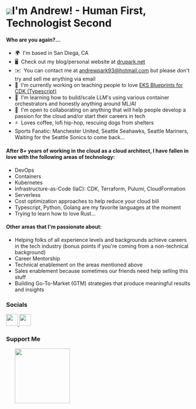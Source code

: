 ![](https://user-images.githubusercontent.com/18350557/176309783-0785949b-9127-417c-8b55-ab5a4333674e.gif)I'm Andrew! - Human First, Technologist Second 
===================================================================================================================================
<h4>Who are you again?...</h4>

* 🌍  I'm based in San Diega, CA
* 🖥️  Check out my blog/personal website at [drupark.net](http://drupark.net)
* ✉️  You can contact me at [andrewpark93@hotmail.com](mailto:andrewpark93@hotmail.com) but please don't try and sell me anything via email 
* 🚀  I'm currently working on teaching people to love [EKS Blueprints for CDK (Typescript)](http://catalog.workshops.aws/eks-blueprints-for-cdk/en-US/030-create-eks-blueprints/1-create-a-cdk-project)
* 🧠  I'm learning how to build/scale LLM's using various container orchestrators and honestly anything around ML/AI
* 🤝  I'm open to collaborating on anything that will help people develop a passion for the cloud and/or start their careers in tech 
* ⚡  Loves coffee, lofi hip-hop, rescuing dogs from shelters
* Sports Fanatic: Manchester United, Seattle Seahawks, Seattle Mariners, Waiting for the Seattle Sonics to come back... 

<h4>After 8+ years of working in the cloud as a cloud architect, I have fallen in love with the following areas of technology:</h4>

- DevOps
- Containers
- Kubernetes
- Infrastructure-as-Code (IaC): CDK, Terraform, Pulumi, CloudFormation
- Serverless
- Cost optimization approaches to help reduce your cloud bill
- Typescript, Python, Golang are my favorite languages at the moment
- Trying to learn how to love Rust...

<h4>Other areas that I'm passionate about:</h4>

- Helping folks of all experience levels and backgrounds achieve careers in the tech industry (bonus points if you're coming from a non-technical background)
- Career Mentorship 
- Technical enablement on the areas mentioned above
- Sales enablement because sometimes our friends need help selling this stuff
- Building Go-To-Market (GTM) strategies that produce meaningful results and insights 


### Socials

<p align="left"> <a href="https://www.github.com/parkand1" target="_blank" rel="noreferrer"> <picture> <source media="(prefers-color-scheme: dark)" srcset="https://raw.githubusercontent.com/danielcranney/readme-generator/main/public/icons/socials/github-dark.svg" /> <source media="(prefers-color-scheme: light)" srcset="https://raw.githubusercontent.com/danielcranney/readme-generator/main/public/icons/socials/github.svg" /> <img src="https://raw.githubusercontent.com/danielcranney/readme-generator/main/public/icons/socials/github.svg" width="32" height="32" /> </picture> </a> <a href="https://www.linkedin.com/in/andrewpark93" target="_blank" rel="noreferrer"> <picture> <source media="(prefers-color-scheme: dark)" srcset="https://raw.githubusercontent.com/danielcranney/readme-generator/main/public/icons/socials/linkedin-dark.svg" /> <source media="(prefers-color-scheme: light)" srcset="https://raw.githubusercontent.com/danielcranney/readme-generator/main/public/icons/socials/linkedin.svg" /> <img src="https://raw.githubusercontent.com/danielcranney/readme-generator/main/public/icons/socials/linkedin.svg" width="32" height="32" /> </picture> </a></p>

### Support Me

<ul style="list-style-type: none; margin: 0;">

<li style="display: inline-block; margin-right: 0.25rem;"><a href="https://www.buymeacoffee.com/andrewpark93"><img src="https://cdn.buymeacoffee.com/buttons/v2/default-yellow.png" width="150"/></a></li>

</ul>

